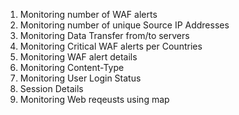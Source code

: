 1. Monitoring number of WAF alerts
2. Monitoring number of unique Source IP Addresses
3. Monitoring Data Transfer from/to servers
4. Monitoring Critical WAF alerts per Countries
5. Monitoring WAF alert details
6. Monitoring Content-Type
7. Monitoring User Login Status
8. Session Details
9. Monitoring Web reqeusts using map
